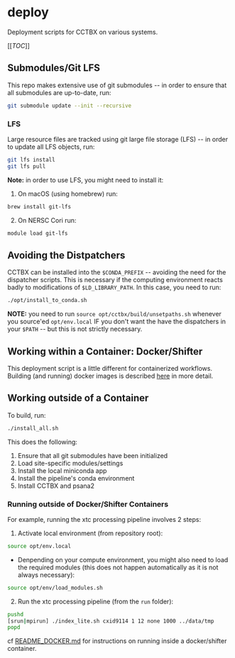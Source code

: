 # deploy

Deployment scripts for CCTBX on various systems.

[[_TOC_]]


## Submodules/Git LFS

This repo makes extensive use of git submodules -- in order to ensure that all
submodules are up-to-date, run:

```bash
git submodule update --init --recursive
```

### LFS

Large resource files are tracked using git large file storage (LFS) -- in
order to update all LFS objects, run:

```bash
git lfs install
git lfs pull
```

**Note:** in order to use LFS, you might need to install it:
1. On macOS (using homebrew) run:
```bash
brew install git-lfs
```
2. On NERSC Cori run:
```bash
module load git-lfs
```


## Avoiding the Distpatchers

CCTBX can be installed into the `$CONDA_PREFIX` -- avoiding the need for the
dispatcher scripts. This is necessary if the computing environment reacts
badly to modifications of `$LD_LIBRARY_PATH`. In this case, you need to run:
```bash
./opt/install_to_conda.sh
```

**NOTE:** you need to run `source opt/cctbx/build/unsetpaths.sh` whenever you
source'ed `opt/env.local` IF you don't want the have the dispatchers in your
`$PATH` -- but this is not strictly necessary.


## Working within a Container: Docker/Shifter

This deployment script is a little different for containerized workflows.
Building (and running) docker images is described [here](README_DOCKER.md) in
more detail.


## Working outside of a Container

To build, run:

```bash
./install_all.sh
```

This does the following:
1. Ensure that all git submodules have been initialized
2. Load site-specific modules/settings
3. Install the local miniconda app
4. Install the pipeline's conda environment
5. Install CCTBX and psana2


### Running outside of Docker/Shifter Containers

For example, running the xtc processing pipeline involves 2 steps:

1. Activate local environment (from repository root):

```bash
source opt/env.local
```

* Denpending on your compute environment, you might also need to load the
  required modules (this does not happen automatically as it is not always
  necessary):

```bash
source opt/env/load_modules.sh
```

2. Run the xtc processing pipeline (from the `run` folder):

```bash
pushd
[srun|mpirun] ./index_lite.sh cxid9114 1 12 none 1000 ../data/tmp
popd
```

cf [README_DOCKER.md](README_DOCKER.md) for instructions on running inside a
docker/shifter container.


[1]: https://hub.docker.com/repository/docker/jblaschke/cctbx
